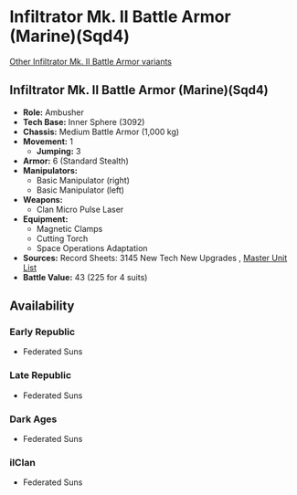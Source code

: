 # Infiltrator Mk. II Battle Armor (Marine)(Sqd4) 

[Other Infiltrator Mk. II Battle Armor variants](../infiltrator_mk._ii_battle_armor.md) 

## Infiltrator Mk. II Battle Armor (Marine)(Sqd4) 

- **Role:** Ambusher 
- **Tech Base:** Inner Sphere (3092) 
- **Chassis:** Medium Battle Armor (1,000 kg) 
- **Movement:** 1 
  - **Jumping:** 3 
- **Armor:** 6 (Standard Stealth) 
- **Manipulators:** 
  - Basic Manipulator (right) 
  - Basic Manipulator (left) 
- **Weapons:** 
  - Clan Micro Pulse Laser 
- **Equipment:** 
  - Magnetic Clamps 
  - Cutting Torch 
  - Space Operations Adaptation 
- **Sources:** Record Sheets: 3145 New Tech New Upgrades , [Master Unit List](http://masterunitlist.info/Unit/Details/6730) 
- **Battle Value:** 43 (225 for 4 suits) 

## Availability 

### Early Republic 

- Federated Suns 

### Late Republic 

- Federated Suns 

### Dark Ages 

- Federated Suns 

### ilClan 

- Federated Suns 

